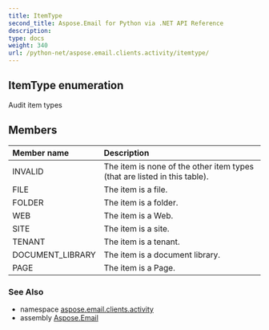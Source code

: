 ```yaml
---
title: ItemType
second_title: Aspose.Email for Python via .NET API Reference
description: 
type: docs
weight: 340
url: /python-net/aspose.email.clients.activity/itemtype/
---
```


## ItemType enumeration

Audit item types

## Members
| Member name | Description |
| :- | :- |
|INVALID|The item is none of the other item types (that are listed in this table).|
|FILE|The item is a file.|
|FOLDER|The item is a folder.|
|WEB|The item is a Web.|
|SITE|The item is a site.|
|TENANT|The item is a tenant.|
|DOCUMENT_LIBRARY|The item is a document library.|
|PAGE|The item is a Page.|

### See Also

* namespace [aspose.email.clients.activity](/python-net/aspose.email.clients.activity/)
* assembly [Aspose.Email](/python-net/)

